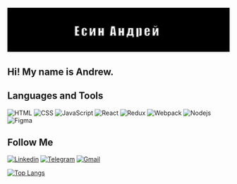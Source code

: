[![Header](https://github.com/Kuban23/Kuban23/blob/main/image/Header.jpg)]()

## Hi! My name is Andrew.

## Languages and Tools
![HTML](https://img.shields.io/badge/-HTML-FF4500?style=for-the-badge&logo=html5&logoColor=FFFFFF)
![CSS](https://img.shields.io/badge/-CSS-4169E1?style=for-the-badge&logo=css3&logoColor=FFFFFF)
![JavaScript](https://img.shields.io/badge/-JavaScript-FFFF00?style=for-the-badge&logo=JavaScript&logoColor=000000)
![React](https://img.shields.io/badge/-React-00BFFF?style=for-the-badge&logo=React&logoColor=FFFFFF)
![Redux](https://img.shields.io/badge/-Redux-8A2BE2?style=for-the-badge&logo=Redux&logoColor=FFFFFF)
![Webpack](https://img.shields.io/badge/-Webpack-4682B4?style=for-the-badge&logo=Webpack&logoColor=FFFFFF)
![Nodejs](https://img.shields.io/badge/-Nodejs-32CD32?style=for-the-badge&logo=node&logoColor=FFFFFF)
![Figma](https://img.shields.io/badge/-Figma-000000?style=for-the-badge&logo=Figma&logoColor=FFFFFF)


## Follow Me
[![Linkedin](https://img.shields.io/badge/-Linkedin-4682B4?style=for-the-badge&logo=Linkedin&logoColor=FFFFFF)]()
[![Telegram](https://img.shields.io/badge/-Telegram-00BFFF?style=for-the-badge&logo=Telegram&logoColor=FFFFFF)](https://t.me/EsinAndrew)
[![Gmail](https://img.shields.io/badge/-Gmail-FF0000?style=for-the-badge&logo=Gmail&logoColor=FFFFFF)](https://kubanesin@gmail.com)

[![Top Langs](https://github-readme-stats.vercel.app/api/top-langs/?username=Kuban23&layout=compact)](https://github.com/anuraghazra/github-readme-stats)